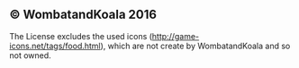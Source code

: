 ## © WombatandKoala 2016

The License excludes the used icons (http://game-icons.net/tags/food.html), which are not create by WombatandKoala and so not owned.
